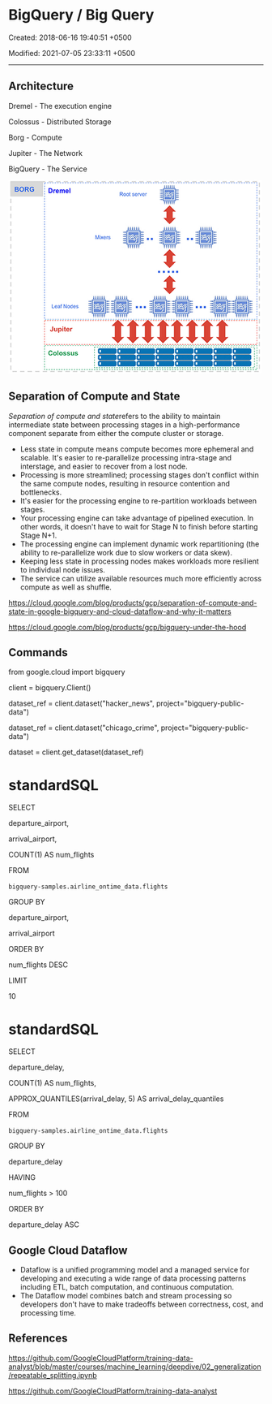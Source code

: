# BigQuery / Big Query

Created: 2018-06-16 19:40:51 +0500

Modified: 2021-07-05 23:33:11 +0500

---

## Architecture

Dremel - The execution engine

Colossus - Distributed Storage

Borg - Compute

Jupiter - The Network

BigQuery - The Service

![image](../../media/Cloud-Others-BigQuery---Big-Query-image1.png)

## Separation of Compute and State

*Separation of compute and state*refers to the ability to maintain intermediate state between processing stages in a high-performance component separate from either the compute cluster or storage.

- Less state in compute means compute becomes more ephemeral and scalable. It's easier to re-parallelize processing intra-stage and interstage, and easier to recover from a lost node.
- Processing is more streamlined; processing stages don't conflict within the same compute nodes, resulting in resource contention and bottlenecks.
- It's easier for the processing engine to re-partition workloads between stages.
- Your processing engine can take advantage of pipelined execution. In other words, it doesn't have to wait for Stage N to finish before starting Stage N+1.
- The processing engine can implement dynamic work repartitioning (the ability to re-parallelize work due to slow workers or data skew).
- Keeping less state in processing nodes makes workloads more resilient to individual node issues.
- The service can utilize available resources much more efficiently across compute as well as shuffle.

<https://cloud.google.com/blog/products/gcp/separation-of-compute-and-state-in-google-bigquery-and-cloud-dataflow-and-why-it-matters>

<https://cloud.google.com/blog/products/gcp/bigquery-under-the-hood>

## Commands

from google.cloud import bigquery

client = bigquery.Client()

dataset_ref = client.dataset("hacker_news", project="bigquery-public-data")

dataset_ref = client.dataset("chicago_crime", project="bigquery-public-data")

dataset = client.get_dataset(dataset_ref)

# standardSQL

SELECT

departure_airport,

arrival_airport,

COUNT(1) AS num_flights

FROM

`bigquery-samples.airline_ontime_data.flights`

GROUP BY

departure_airport,

arrival_airport

ORDER BY

num_flights DESC

LIMIT

10

# standardSQL

SELECT

departure_delay,

COUNT(1) AS num_flights,

APPROX_QUANTILES(arrival_delay, 5) AS arrival_delay_quantiles

FROM

`bigquery-samples.airline_ontime_data.flights`

GROUP BY

departure_delay

HAVING

num_flights > 100

ORDER BY

departure_delay ASC

## Google Cloud Dataflow

- Dataflow is a unified programming model and a managed service for developing and executing a wide range of data processing patterns including ETL, batch computation, and continuous computation.
- The Dataflow model combines batch and stream processing so developers don't have to make tradeoffs between correctness, cost, and processing time.

## References

<https://github.com/GoogleCloudPlatform/training-data-analyst/blob/master/courses/machine_learning/deepdive/02_generalization/repeatable_splitting.ipynb>

<https://github.com/GoogleCloudPlatform/training-data-analyst>
